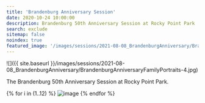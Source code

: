 ```yaml
---
title: 'Brandenburg Anniversary Session'
date: 2020-10-24 10:00:00
description: Brandenburg 50th Anniversary Session at Rocky Point Park
search: exclude
sitemap: false
noindex: true
featured_image: '/images/sessions/2021-08-08_BrandenburgAnniversary/BrandenburgAnniversaryFamilyPortraits-4.jpg'
---
```


![]({{ site.baseurl }}/images/sessions/2021-08-08_BrandenburgAnniversary/BrandenburgAnniversaryFamilyPortraits-4.jpg)

The Brandenburg 50th Anniversary Session at Rocky Point Park.

<div class="gallery" data-columns="3">
{% for i in (1..12) %}
    <img src="{{ site.baseurl }}/images/sessions/2021-08-08_BrandenburgAnniversary/BrandenburgAnniversaryFamilyPortraits-{{ i }}.jpg" alt="image" />
{% endfor %}
</div>